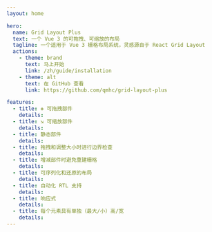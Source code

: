 ```yaml
---
layout: home

hero:
  name: Grid Layout Plus
  text: 一个 Vue 3 的可拖拽、可缩放的布局
  tagline: 一个适用于 Vue 3 栅格布局系统，灵感源自于 React Grid Layout
  actions:
    - theme: brand
      text: 马上开始
      link: /zh/guide/installation
    - theme: alt
      text: 在 GitHub 查看
      link: https://github.com/qmhc/grid-layout-plus

features:
  - title: ✥ 可拖拽部件
    details:
  - title: ⇲ 可缩放部件
    details:
  - title: 静态部件
    details: 
  - title: 拖拽和调整大小时进行边界检查
    details: 
  - title: 增减部件时避免重建栅格
    details: 
  - title: 可序列化和还原的布局
    details: 
  - title: 自动化 RTL 支持
    details: 
  - title: 响应式
    details: 
  - title: 每个元素具有单独（最大/小）高/宽
    details: 
---
```


